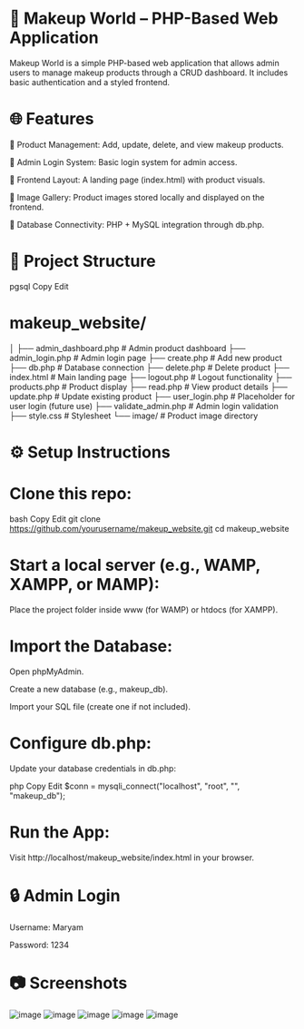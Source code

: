 # 💄 Makeup World – PHP-Based Web Application
Makeup World is a simple PHP-based web application that allows admin users to manage makeup products through a CRUD dashboard. It includes basic authentication and a styled frontend.

# 🌐 Features
🛒 Product Management: Add, update, delete, and view makeup products.

🔐 Admin Login System: Basic login system for admin access.

🎨 Frontend Layout: A landing page (index.html) with product visuals.

📸 Image Gallery: Product images stored locally and displayed on the frontend.

💾 Database Connectivity: PHP + MySQL integration through db.php.

# 📁 Project Structure
pgsql
Copy
Edit
# makeup_website/
│
├── admin_dashboard.php     # Admin product dashboard
├── admin_login.php         # Admin login page
├── create.php              # Add new product
├── db.php                  # Database connection
├── delete.php              # Delete product
├── index.html              # Main landing page
├── logout.php              # Logout functionality
├── products.php            # Product display
├── read.php                # View product details
├── update.php              # Update existing product
├── user_login.php          # Placeholder for user login (future use)
├── validate_admin.php      # Admin login validation
├── style.css               # Stylesheet
└── image/                  # Product image directory
# ⚙️ Setup Instructions
# Clone this repo:

bash
Copy
Edit
git clone https://github.com/yourusername/makeup_website.git
cd makeup_website
# Start a local server (e.g., WAMP, XAMPP, or MAMP):

Place the project folder inside www (for WAMP) or htdocs (for XAMPP).

# Import the Database:

Open phpMyAdmin.

Create a new database (e.g., makeup_db).

Import your SQL file (create one if not included).

# Configure db.php:
Update your database credentials in db.php:

php
Copy
Edit
$conn = mysqli_connect("localhost", "root", "", "makeup_db");
# Run the App:

Visit http://localhost/makeup_website/index.html in your browser.

# 🔒 Admin Login
Username: Maryam

Password: 1234
# 📷 Screenshots
![image](https://github.com/user-attachments/assets/187540c5-5c9c-41fa-ba98-c6bfa553cd8e)
![image](https://github.com/user-attachments/assets/ad99a6e6-5284-4735-bcdf-747a8bcc0549)
![image](https://github.com/user-attachments/assets/fc74f085-4dcf-476f-8565-137d2052840e)
![image](https://github.com/user-attachments/assets/c028a56e-d2d3-40e6-83aa-c8ac436bdb88)
![image](https://github.com/user-attachments/assets/81ae462c-9f51-43bf-ac7e-2402a2565269)

